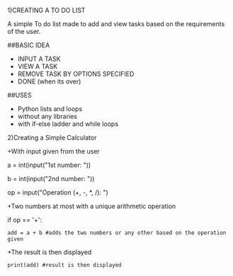 1)CREATING A TO DO LIST

A simple To do list made to add and view tasks based on the requirements of the user.

##BASIC IDEA
+ INPUT A TASK
+ VIEW A TASK
+ REMOVE TASK BY OPTIONS SPECIFIED
+ DONE (when its over)

##USES
+ Python lists and loops
+ without any libraries
+ with if-else ladder and while loops
  



















2)Creating a Simple Calculator 


+With input given from the user

 a = int(input("1st number: "))
 
b = int(input("2nd number: "))

op = input("Operation (+, -, *, /): ")

+Two numbers at most with a unique arithmetic operation

 if op == '+':
 
    add = a + b #adds the two numbers or any other based on the operation given

+The result is then displayed 

    print(add) #result is then displayed


